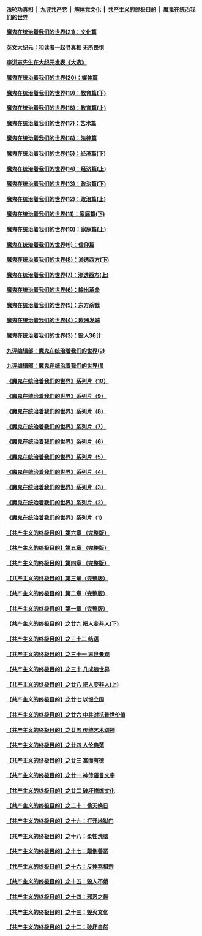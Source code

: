 

####  [法轮功真相](../../../../basic/blob/master/README.md?t=01112231) &nbsp;|&nbsp; [九评共产党](../../../../9ping.md/blob/master/README.md?t=01112231) &nbsp;|&nbsp; [解体党文化](../../../../jtdwh.md/blob/master/README.md?t=01112231)  &nbsp;|&nbsp; [共产主义的终极目的](../../../../gczydzjmd.md/blob/master/README.md?t=01112231) &nbsp;|&nbsp; [魔鬼在统治我们的世界](../../../../mgztzwmdsj.md/blob/master/README.md?t=01112231) 

#### [魔鬼在统治着我们的世界(21)：文化篇](../pages/nsc422/n10597706.md?t=01112231) 

#### [英文大纪元：和读者一起寻真相 无所畏惧](../pages/nsc422/n12542027.md?t=01112231) 

#### [李洪志先生在大纪元发表《大选》](../pages/nsc422/n12534746.md?t=01112231) 

#### [魔鬼在统治着我们的世界(20)：媒体篇](../pages/nsc422/n10586579.md?t=01112231) 

#### [魔鬼在统治着我们的世界(19)：教育篇(下)](../pages/nsc422/n10564808.md?t=01112231) 

#### [魔鬼在统治着我们的世界(18)：教育篇(上)](../pages/nsc422/n10526970.md?t=01112231) 

#### [魔鬼在统治着我们的世界(17)：艺术篇](../pages/nsc422/n10499093.md?t=01112231) 

#### [魔鬼在统治着我们的世界(16)：法律篇](../pages/nsc422/n10485969.md?t=01112231) 

#### [魔鬼在统治着我们的世界(15)：经济篇(下)](../pages/nsc422/n10469975.md?t=01112231) 

#### [魔鬼在统治着我们的世界(14)：经济篇(上)](../pages/nsc422/n10457370.md?t=01112231) 

#### [魔鬼在统治着我们的世界(13)：政治篇(下)](../pages/nsc422/n10448270.md?t=01112231) 

#### [魔鬼在统治着我们的世界(12)：政治篇(上)](../pages/nsc422/n10444576.md?t=01112231) 

#### [魔鬼在统治着我们的世界(11)：家庭篇(下)](../pages/nsc422/n10440961.md?t=01112231) 

#### [魔鬼在统治着我们的世界(10)：家庭篇(上)](../pages/nsc422/n10435448.md?t=01112231) 

#### [魔鬼在统治着我们的世界(9)：信仰篇](../pages/nsc422/n10432159.md?t=01112231) 

#### [魔鬼在统治着我们的世界(8)：渗透西方(下)](../pages/nsc422/n10429603.md?t=01112231) 

#### [魔鬼在统治着我们的世界(7)：渗透西方(上)](../pages/nsc422/n10426013.md?t=01112231) 

#### [魔鬼在统治着我们的世界(6)：输出革命](../pages/nsc422/n10421536.md?t=01112231) 

#### [魔鬼在统治着我们的世界(5)：东方杀戮](../pages/nsc422/n10417707.md?t=01112231) 

#### [魔鬼在统治着我们的世界(4)：欧洲发端](../pages/nsc422/n10414890.md?t=01112231) 

#### [魔鬼在统治着我们的世界(3)：毁人36计](../pages/nsc422/n10411583.md?t=01112231) 

#### [九评编辑部：魔鬼在统治着我们的世界(2)](../pages/nsc422/n10410036.md?t=01112231) 

#### [九评编辑部：魔鬼在统治着我们的世界(1)](../pages/nsc422/n10406825.md?t=01112231) 

#### [《魔鬼在统治着我们的世界》系列片（10）](../pages/nsc422/n12292670.md?t=01112231) 

#### [《魔鬼在统治着我们的世界》系列片（9）](../pages/nsc422/n12290859.md?t=01112231) 

#### [《魔鬼在统治着我们的世界》系列片（8）](../pages/nsc422/n12287445.md?t=01112231) 

#### [《魔鬼在统治着我们的世界》系列片（7）](../pages/nsc422/n12283425.md?t=01112231) 

#### [《魔鬼在统治着我们的世界》系列片（6）](../pages/nsc422/n12282314.md?t=01112231) 

#### [《魔鬼在统治着我们的世界》系列片（5）](../pages/nsc422/n12281419.md?t=01112231) 

#### [《魔鬼在统治着我们的世界》系列片（4）](../pages/nsc422/n12274024.md?t=01112231) 

#### [《魔鬼在统治着我们的世界》系列片（3）](../pages/nsc422/n12271322.md?t=01112231) 

#### [《魔鬼在统治着我们的世界》系列片（2）](../pages/nsc422/n12269049.md?t=01112231) 

#### [《魔鬼在统治着我们的世界》系列片（1）](../pages/nsc422/n12267575.md?t=01112231) 

#### [【共产主义的终极目的】第六章 （完整版）](../pages/nsc422/n11428913.md?t=01112231) 

#### [【共产主义的终极目的】第五章 （完整版）](../pages/nsc422/n11428912.md?t=01112231) 

#### [【共产主义的终极目的】第四章 （完整版）](../pages/nsc422/n11428907.md?t=01112231) 

#### [【共产主义的终极目的】第三章（完整版）](../pages/nsc422/n11428848.md?t=01112231) 

#### [【共产主义的终极目的】第二章（完整版）](../pages/nsc422/n11428831.md?t=01112231) 

#### [【共产主义的终极目的】第一章（完整版）](../pages/nsc422/n11417651.md?t=01112231) 

#### [【共产主义的终极目的】之廿九 把人变非人(下)](../pages/nsc422/n11344140.md?t=01112231) 

#### [【共产主义的终极目的】之三十二 结语](../pages/nsc422/n11360535.md?t=01112231) 

#### [【共产主义的终极目的】之三十一 末世景观](../pages/nsc422/n11351129.md?t=01112231) 

#### [【共产主义的终极目的】之三十 几成狼世界](../pages/nsc422/n11348280.md?t=01112231) 

#### [【共产主义的终极目的】之廿八 把人变非人(上)](../pages/nsc422/n11340492.md?t=01112231) 

#### [【共产主义的终极目的】之廿七 以恨立国](../pages/nsc422/n11336944.md?t=01112231) 

#### [【共产主义的终极目的】之廿六 中共对抗普世价值](../pages/nsc422/n11324785.md?t=01112231) 

#### [【共产主义的终极目的】之廿五 传统艺术颂神](../pages/nsc422/n11296396.md?t=01112231) 

#### [【共产主义的终极目的】之廿四 人伦典范](../pages/nsc422/n11296397.md?t=01112231) 

#### [【共产主义的终极目的】之廿三 富而有德](../pages/nsc422/n11283598.md?t=01112231) 

#### [【共产主义的终极目的】之廿一 神传语言文字](../pages/nsc422/n11263265.md?t=01112231) 

#### [【共产主义的终极目的】之廿二 破坏修炼文化](../pages/nsc422/n11245728.md?t=01112231) 

#### [【共产主义的终极目的】之二十：偷天换日](../pages/nsc422/n11238846.md?t=01112231) 

#### [【共产主义的终极目的】之十九：打开地狱门](../pages/nsc422/n11206376.md?t=01112231) 

#### [【共产主义的终极目的】之十八：柔性洗脑](../pages/nsc422/n11199994.md?t=01112231) 

#### [【共产主义的终极目的】之十七：颠倒善恶](../pages/nsc422/n11179782.md?t=01112231) 

#### [【共产主义的终极目的】之十六：反神骂祖宗](../pages/nsc422/n11166798.md?t=01112231) 

#### [【共产主义的终极目的】之十五：毁人不倦](../pages/nsc422/n11166792.md?t=01112231) 

#### [【共产主义的终极目的】之十四：邪恶之最](../pages/nsc422/n11150249.md?t=01112231) 

#### [【共产主义的终极目的】之十三：毁灭文化](../pages/nsc422/n11135227.md?t=01112231) 

#### [【共产主义的终极目的】之十二：破坏自然](../pages/nsc422/n11135214.md?t=01112231) 

